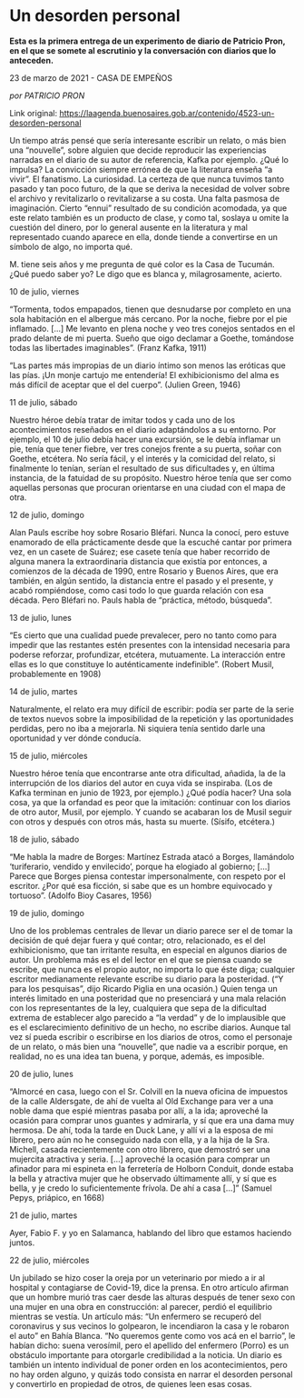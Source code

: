 # Un desorden personal

**Esta es la primera entrega de un experimento de diario de Patricio Pron, en el que se somete al escrutinio y la conversación con diarios que lo anteceden.**

23 de marzo de 2021 - CASA DE EMPEÑOS

_por PATRICIO PRON_

Link original: https://laagenda.buenosaires.gob.ar/contenido/4523-un-desorden-personal



Un tiempo atrás pensé que sería interesante escribir un relato, o más bien una “nouvelle”, sobre alguien que decide reproducir las experiencias narradas en el diario de su autor de referencia, Kafka por ejemplo. ¿Qué lo impulsa? La convicción siempre errónea de que la literatura enseña “a vivir”. El fanatismo. La curiosidad. La certeza de que nunca tuvimos tanto pasado y tan poco futuro, de la que se deriva la necesidad de volver sobre el archivo y revitalizarlo o revitalizarse a su costa. Una falta pasmosa de imaginación. Cierto “ennui” resultado de su condición acomodada, ya que este relato también es un producto de clase, y como tal, soslaya u omite la cuestión del dinero, por lo general ausente en la literatura y mal representado cuando aparece en ella, donde tiende a convertirse en un símbolo de algo, no importa qué.




M. tiene seis años y me pregunta de qué color es la Casa de Tucumán. ¿Qué puedo saber yo? Le digo que es blanca y, milagrosamente, acierto.




10 de julio, viernes




“Tormenta, todos empapados, tienen que desnudarse por completo en una sola habitación en el albergue más cercano. Por la noche, fiebre por el pie inflamado. […] Me levanto en plena noche y veo tres conejos sentados en el prado delante de mi puerta. Sueño que oigo declamar a Goethe, tomándose todas las libertades imaginables”. (Franz Kafka, 1911)




“Las partes más impropias de un diario íntimo son menos las eróticas que las pías. ¡Un monje cartujo me entendería! El exhibicionismo del alma es más difícil de aceptar que el del cuerpo”. (Julien Green, 1946)




11 de julio, sábado




Nuestro héroe debía tratar de imitar todos y cada uno de los acontecimientos reseñados en el diario adaptándolos a su entorno. Por ejemplo, el 10 de julio debía hacer una excursión, se le debía inflamar un pie, tenía que tener fiebre, ver tres conejos frente a su puerta, soñar con Goethe, etcétera. No sería fácil, y el interés y la comicidad del relato, si finalmente lo tenían, serían el resultado de sus dificultades y, en última instancia, de la fatuidad de su propósito. Nuestro héroe tenía que ser como aquellas personas que procuran orientarse en una ciudad con el mapa de otra.




12 de julio, domingo




Alan Pauls escribe hoy sobre Rosario Bléfari. Nunca la conocí, pero estuve enamorado de ella prácticamente desde que la escuché cantar por primera vez, en un casete de Suárez; ese casete tenía que haber recorrido de alguna manera la extraordinaria distancia que existía por entonces, a comienzos de la década de 1990, entre Rosario y Buenos Aires, que era también, en algún sentido, la distancia entre el pasado y el presente, y acabó rompiéndose, como casi todo lo que guarda relación con esa década. Pero Bléfari no. Pauls habla de “práctica, método, búsqueda”.




13 de julio, lunes




“Es cierto que una cualidad puede prevalecer, pero no tanto como para impedir que las restantes estén presentes con la intensidad necesaria para poderse reforzar, profundizar, etcétera, mutuamente. La interacción entre ellas es lo que constituye lo auténticamente indefinible”. (Robert Musil, probablemente en 1908)




14 de julio, martes




Naturalmente, el relato era muy difícil de escribir: podía ser parte de la serie de textos nuevos sobre la imposibilidad de la repetición y las oportunidades perdidas, pero no iba a mejorarla. Ni siquiera tenía sentido darle una oportunidad y ver dónde conducía.




15 de julio, miércoles




Nuestro héroe tenía que encontrarse ante otra dificultad, añadida, la de la interrupción de los diarios del autor en cuya vida se inspiraba. (Los de Kafka terminan en junio de 1923, por ejemplo.) ¿Qué podía hacer? Una sola cosa, ya que la orfandad es peor que la imitación: continuar con los diarios de otro autor, Musil, por ejemplo. Y cuando se acabaran los de Musil seguir con otros y después con otros más, hasta su muerte. (Sísifo, etcétera.)




18 de julio, sábado




“Me habla la madre de Borges: Martínez Estrada atacó a Borges, llamándolo ‘turiferario, vendido y envilecido’, porque ha elogiado al gobierno; […] Parece que Borges piensa contestar impersonalmente, con respeto por el escritor. ¿Por qué esa ficción, si sabe que es un hombre equivocado y tortuoso”. (Adolfo Bioy Casares, 1956)




19 de julio, domingo




Uno de los problemas centrales de llevar un diario parece ser el de tomar la decisión de qué dejar fuera y qué contar; otro, relacionado, es el del exhibicionismo, que tan irritante resulta, en especial en algunos diarios de autor. Un problema más es el del lector en el que se piensa cuando se escribe, que nunca es el propio autor, no importa lo que éste diga; cualquier escritor medianamente relevante escribe su diario para la posteridad. (“Y para los pesquisas”, dijo Ricardo Piglia en una ocasión.) Quien tenga un interés limitado en una posteridad que no presenciará y una mala relación con los representantes de la ley, cualquiera que sepa de la dificultad extrema de establecer algo parecido a “la verdad” y de lo implausible que es el esclarecimiento definitivo de un hecho, no escribe diarios. Aunque tal vez sí pueda escribir o escribirse en los diarios de otros, como el personaje de un relato, o más bien una “nouvelle”, que nadie va a escribir porque, en realidad, no es una idea tan buena, y porque, además, es imposible.




20 de julio, lunes




“Almorcé en casa, luego con el Sr. Colvill en la nueva oficina de impuestos de la calle Aldersgate, de ahí de vuelta al Old Exchange para ver a una noble dama que espié mientras pasaba por allí, a la ida; aproveché la ocasión para comprar unos guantes y admirarla, y sí que era una dama muy hermosa. De ahí, toda la tarde en Duck Lane, y allí vi a la esposa de mi librero, pero aún no he conseguido nada con ella, y a la hija de la Sra. Michell, casada recientemente con otro librero, que demostró ser una mujercita atractiva y seria. […] aproveché la ocasión para comprar un afinador para mi espineta en la ferretería de Holborn Conduit, donde estaba la bella y atractiva mujer que he observado últimamente allí, y sí que es bella, y je credo lo suficientemente frívola. De ahí a casa […]” (Samuel Pepys, priápico, en 1668)




21 de julio, martes




Ayer, Fabio F. y yo en Salamanca, hablando del libro que estamos haciendo juntos.




22 de julio, miércoles




Un jubilado se hizo coser la oreja por un veterinario por miedo a ir al hospital y contagiarse de Covid-19, dice la prensa. En otro artículo afirman que un hombre murió tras caer desde las alturas después de tener sexo con una mujer en una obra en construcción: al parecer, perdió el equilibrio mientras se vestía. Un artículo más: “Un enfermero se recuperó del coronavirus y sus vecinos lo golpearon, le incendiaron la casa y le robaron el auto” en Bahía Blanca. “No queremos gente como vos acá en el barrio”, le habían dicho: suena verosímil, pero el apellido del enfermero (Porro) es un obstáculo importante para otorgarle credibilidad a la noticia. Un diario es también un intento individual de poner orden en los acontecimientos, pero no hay orden alguno, y quizás todo consista en narrar el desorden personal y convertirlo en propiedad de otros, de quienes leen esas cosas.



